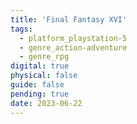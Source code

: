 ```yaml
---
title: 'Final Fantasy XVI'
tags:
  - platform_playstation-5
  - genre_action-adventure
  - genre_rpg
digital: true
physical: false
guide: false
pending: true
date: 2023-06-22
---
```


